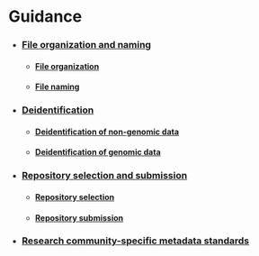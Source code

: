 # Guidance 

* ### [File organization and naming](../file-o-and-n/index.md)
  * #### [File organization](file-org.md)
  * #### [File naming](file-name.md)
* ### [Deidentification](../g-and-r/deid/index.md)
  * #### [Deidentification of non-genomic data](../g-and-r/deid/deid.md)
  * #### [Deidentification of genomic data](../g-and-r/deid/deidgenome.md)
* ### [Repository selection and submission](../g-and-r/repo/index.md)
  * #### [Repository selection](../g-and-r/repo/repo.md)
  * #### [Repository submission](../g-and-r/repo/submit/index.md)
* ### [Research community-specific metadata standards](../g-and-r/rescommet.md)
   
    


